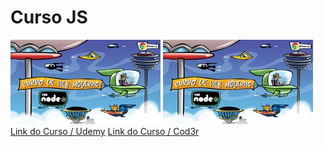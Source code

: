 # Curso JS 

![Cod3r1](./01_cursoWebModerno.jpg)
![Cod3r2](./01_cursoWebModerno.jpg)
[Link do Curso / Udemy](https://www.udemy.com/curso-web/)
[Link do Curso / Cod3r](https://www.cod3r.com.br/portal/courses/curso-web-moderno-com-javascript!-completo-2018-+-projetos---novas-aulas-semanais-27)
